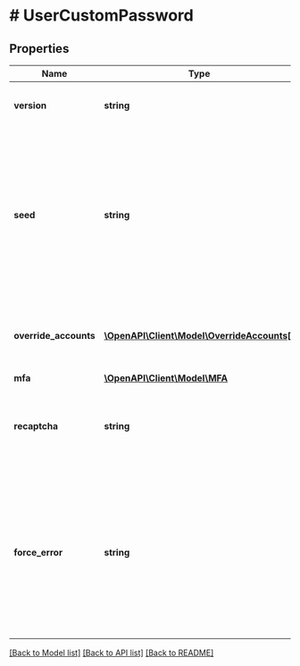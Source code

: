 # # UserCustomPassword

## Properties

Name | Type | Description | Notes
------------ | ------------- | ------------- | -------------
**version** | **string** | The version of the password schema to use, possible values are 1 or 2. The default value is 2. You should only specify 1 if you know it is necessary for your test suite. | [optional]
**seed** | **string** | A seed, in the form of a string, that will be used to randomly generate account and transaction data, if this data is not specified using the &#x60;override_accounts&#x60; argument. If no seed is specified, the randomly generated data will be different each time.  Note that transactions data is generated relative to the Item&#39;s creation date. Different Items created on different dates with the same seed for transactions data will have different dates for the transactions. The number of days between each transaction and the Item creation will remain constant. For example, an Item created on December 15 might show a transaction on December 14. An Item created on December 20, using the same seed, would show that same transaction occurring on December 19. |
**override_accounts** | [**\OpenAPI\Client\Model\OverrideAccounts[]**](OverrideAccounts.md) | An array of account overrides to configure the accounts for the Item. By default, if no override is specified, transactions and account data will be randomly generated based on the account type and subtype, and other products will have fixed or empty data. |
**mfa** | [**\OpenAPI\Client\Model\MFA**](MFA.md) |  |
**recaptcha** | **string** | You may trigger a reCAPTCHA in Plaid Link in the Sandbox environment by using the recaptcha field. Possible values are &#x60;good&#x60; or &#x60;bad&#x60;. A value of &#x60;good&#x60; will result in successful Item creation and &#x60;bad&#x60; will result in a &#x60;RECAPTCHA_BAD&#x60; error to simulate a failed reCAPTCHA. Both values require the reCAPTCHA to be manually solved within Plaid Link. |
**force_error** | **string** | An error code to force on Item creation. Possible values are:  &#x60;\&quot;INSTITUTION_NOT_RESPONDING\&quot;&#x60; &#x60;\&quot;INSTITUTION_NO_LONGER_SUPPORTED\&quot;&#x60; &#x60;\&quot;INVALID_CREDENTIALS\&quot;&#x60; &#x60;\&quot;INVALID_MFA\&quot;&#x60; &#x60;\&quot;ITEM_LOCKED\&quot;&#x60; &#x60;\&quot;ITEM_LOGIN_REQUIRED\&quot;&#x60; &#x60;\&quot;ITEM_NOT_SUPPORTED\&quot;&#x60; &#x60;\&quot;INVALID_LINK_TOKEN\&quot;&#x60; &#x60;\&quot;MFA_NOT_SUPPORTED\&quot;&#x60; &#x60;\&quot;NO_ACCOUNTS\&quot;&#x60; &#x60;\&quot;PLAID_ERROR\&quot;&#x60; &#x60;\&quot;PRODUCTS_NOT_SUPPORTED\&quot;&#x60; &#x60;\&quot;USER_SETUP_REQUIRED\&quot;&#x60; |

[[Back to Model list]](../../README.md#models) [[Back to API list]](../../README.md#endpoints) [[Back to README]](../../README.md)
